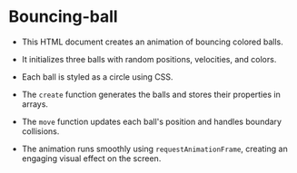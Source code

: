 # Bouncing-ball

- This HTML document creates an animation of bouncing colored balls.

- It initializes three balls with random positions, velocities, and colors.

- Each ball is styled as a circle using CSS.

- The `create` function generates the balls and stores their properties in arrays.

- The `move` function updates each ball's position and handles boundary collisions.

- The animation runs smoothly using `requestAnimationFrame`, creating an engaging visual effect on the screen.
